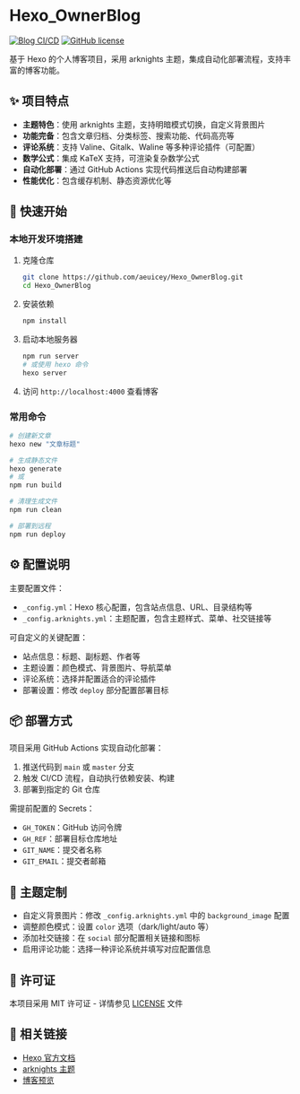 # Hexo_OwnerBlog

[![Blog CI/CD](https://github.com/aeuicey/Hexo_OwnerBlog/actions/workflows/main.yml/badge.svg)](https://github.com/aeuicey/Hexo_OwnerBlog/actions/workflows/main.yml)
[![GitHub license](https://img.shields.io/github/license/aeuicey/Hexo_OwnerBlog)](https://github.com/aeuicey/Hexo_OwnerBlog/blob/main/LICENSE)

基于 Hexo 的个人博客项目，采用 arknights 主题，集成自动化部署流程，支持丰富的博客功能。

## ✨ 项目特点

- **主题特色**：使用 arknights 主题，支持明暗模式切换，自定义背景图片
- **功能完备**：包含文章归档、分类标签、搜索功能、代码高亮等
- **评论系统**：支持 Valine、Gitalk、Waline 等多种评论插件（可配置）
- **数学公式**：集成 KaTeX 支持，可渲染复杂数学公式
- **自动化部署**：通过 GitHub Actions 实现代码推送后自动构建部署
- **性能优化**：包含缓存机制、静态资源优化等

## 🚀 快速开始

### 本地开发环境搭建

1. 克隆仓库
   ```bash
   git clone https://github.com/aeuicey/Hexo_OwnerBlog.git
   cd Hexo_OwnerBlog
   ```

2. 安装依赖
   ```bash
   npm install
   ```

3. 启动本地服务器
   ```bash
   npm run server
   # 或使用 hexo 命令
   hexo server
   ```

4. 访问 `http://localhost:4000` 查看博客

### 常用命令

```bash
# 创建新文章
hexo new "文章标题"

# 生成静态文件
hexo generate
# 或
npm run build

# 清理生成文件
npm run clean

# 部署到远程
npm run deploy
```

## ⚙️ 配置说明

主要配置文件：
- `_config.yml`：Hexo 核心配置，包含站点信息、URL、目录结构等
- `_config.arknights.yml`：主题配置，包含主题样式、菜单、社交链接等

可自定义的关键配置：
- 站点信息：标题、副标题、作者等
- 主题设置：颜色模式、背景图片、导航菜单
- 评论系统：选择并配置适合的评论插件
- 部署设置：修改 `deploy` 部分配置部署目标

## 📦 部署方式

项目采用 GitHub Actions 实现自动化部署：
1. 推送代码到 `main` 或 `master` 分支
2. 触发 CI/CD 流程，自动执行依赖安装、构建
3. 部署到指定的 Git 仓库

需提前配置的 Secrets：
- `GH_TOKEN`：GitHub 访问令牌
- `GH_REF`：部署目标仓库地址
- `GIT_NAME`：提交者名称
- `GIT_EMAIL`：提交者邮箱

## 🎨 主题定制

- 自定义背景图片：修改 `_config.arknights.yml` 中的 `background_image` 配置
- 调整颜色模式：设置 `color` 选项（dark/light/auto 等）
- 添加社交链接：在 `social` 部分配置相关链接和图标
- 启用评论功能：选择一种评论系统并填写对应配置信息

## 📄 许可证

本项目采用 MIT 许可证 - 详情参见 [LICENSE](LICENSE) 文件

## 🔗 相关链接

- [Hexo 官方文档](https://hexo.io/docs/)
- [arknights 主题](https://github.com/...)
- [博客预览](https://github.alicetec.cn)
